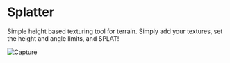 # Splatter
Simple height based texturing tool for terrain. Simply add your textures, set the height and angle limits, and SPLAT!

![Capture](https://user-images.githubusercontent.com/8319419/124317314-e03e5900-db6e-11eb-8caa-16bfeb1946f6.PNG)
